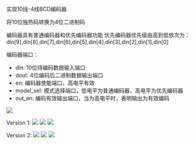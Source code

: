 实现10线-4线BCD编码器

将10位独热码转换为4位二进制码

编码器具有普通编码器和优先编码器功能
优先编码器优先级由高到低依次为：din[9],din[8],din[7],din[6],din[5],din[4],din[3],din[2],din[1],din[0]

编码器端口：
- din: 10位待编码数据输入端口
- dout: 4位编码后二进制数据输出端口
- en: 编码器使能端口，高电平有效
- model_sel: 模式选择端口，低电平为普通编码器，高电平为优先编码器
- out_en: 编码有效输出端口，当为高电平时，表明输出为有效编码

![](https://github.com/Spider-Viper/Picture/blob/main/endocer10_4/encoder10_4.png)

Version 1:
![](https://github.com/Spider-Viper/Picture/blob/main/endocer10_4/version%201/encoder10_4%20v1.png)
![](https://github.com/Spider-Viper/Picture/blob/main/endocer10_4/version%201/encoder1-0_4%20utilization%20v1.png)
![](https://github.com/Spider-Viper/Picture/blob/main/endocer10_4/version%201/encoder10_4%20power%20v1.png)

Version 2:
![](https://github.com/Spider-Viper/Picture/blob/main/endocer10_4/version%202/encoder10_4%20v2.png)
![](https://github.com/Spider-Viper/Picture/blob/main/endocer10_4/version%202/encoder10_4%20utilization%20v2.png)
![](https://github.com/Spider-Viper/Picture/blob/main/endocer10_4/version%202/encoder10_4%20power%20v2.png)